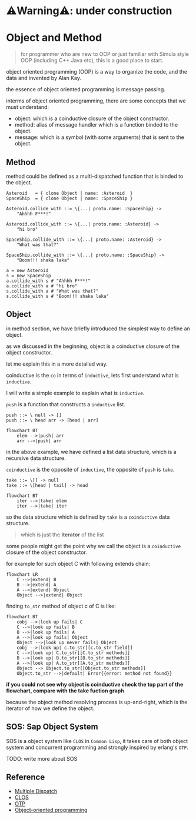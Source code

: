 # ⚠️Warning⚠️: under construction

# Object and Method

> for programmer who are new to OOP or just familiar with Simula style OOP (including C++ Java etc), this is a good place to start.

object oriented programming (OOP) is a way to organize the code, and the data and invented by Alan Kay.

the essence of object oriented programming is message passing.

interms of object oriented programming, there are some concepts that we must understand:

- object: which is a coinductive closure of the object constructor.
- method: alias of message handler which is a function binded to the object.
- message: which is a symbol (with some arguments) that is sent to the object.

## Method

method could be defined as a multi-dispatched function that is binded to the object.

```sap
Asteroid   = { clone Object | name: :Asteroid  }
SpaceShip  = { clone Object | name: :SpaceShip }

Asteroid.collide_with ::= \{...| proto.name: :SpaceShip} -> 
    "Ahhhh F***!"

Asteroid.collide_with ::= \{...| proto.name: :Asteroid} -> 
    "hi bro"

SpaceShip.collide_with ::= \{...| proto.name: :Asteroid} ->
    "What was that?"

SpaceShip.collide_with ::= \{...| proto.name: :SpaceShip} ->
    "Boom!!! shaka laka"

a = new Asteroid
s = new SpaceShip
a.collide_with s # "Ahhhh F***!"
a.collide_with a # "hi bro"
s.collide_with a # "What was that?"
s.collide_with s # "Boom!!! shaka laka"
```

## Object

in method section, we have briefly introduced the simplest way to define an object.

as we discussed in the beginning, object is a coinductive closure of the object constructor.

let me explain this in a more detailed way.

coinductive is the `co` in terms of `inductive`, lets first understand what is `inductive`.

I will write a simple example to explain what is `inductive`.

`push` is a function that constructs a `inductive` list.

```sap
push ::= \ null -> []
push ::= \ head arr -> [head | arr]
```

```mermaid
flowchart BT
    elem -->|push| arr
    arr -->|push| arr
```

in the above example, we have defined a list data structure, which is a recursive data structure.

`coinductive` is the opposite of `inductive`, the opposite of `push` is `take`.

```sap
take ::= \[] -> null
take ::= \[head | tail] -> head
```

```mermaid
flowchart BT
    iter -->|take| elem
    iter -->|take| iter
```

so the data structure which is defined by `take` is a `coinductive` data structure.

> which is just the **iterator** of the list

some people might get the point why we call the object is a `coinductive` closure of the object constructor.

for example for such object C with following extends chain:

```mermaid
flowchart LR
    C -->|extend| B
    B -->|extend| A
    A -->|extend| Object
    Object -->|extend| Object
```

finding `to_str` method of object c of C is like:

```mermaid
flowchart BT
    cobj -->|look up fails| C
    C -->|look up fails| B
    B -->|look up fails| A
    A -->|look up fails| Object
    Object -->|look up never fails| Object
    cobj -->|look up| c.to_str[[c.to_str field]]
    C -->|look up| C.to_str[[C.to_str methods]]
    B -->|look up| B.to_str[[B.to_str methods]]
    A -->|look up| A.to_str[[A.to_str methods]]
    Object --> Object.to_str[[Object.to_str methods]]
    Object.to_str -->|default| Error{{error: method not found}}
```

**if you could not see why object is coinductive check the top part of the flowchart, compare with the take fuction graph**

because the object method resolving process is up-and-right, which is the iterator of how we define the object.

## SOS: Sap Object System

SOS is a object system like `CLOS` in `Common Lisp`, it takes care of both object system and concurrent programming and strongly inspired by erlang's `OTP`.

TODO: write more about SOS

## Reference
- [Multiple Dispatch](https://en.wikipedia.org/wiki/Multiple_dispatch)
- [CLOS](https://en.wikipedia.org/wiki/Common_Lisp_Object_System)
- [OTP](https://en.wikipedia.org/wiki/Open_Telecom_Platform)
- [Object-oriented programming](https://en.wikipedia.org/wiki/Object-oriented_programming)